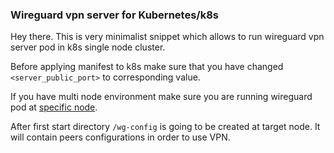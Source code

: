 ### Wireguard vpn server for Kubernetes/k8s

Hey there. 
This is very minimalist snippet which allows to run wireguard vpn server pod in k8s single node cluster.

Before applying manifest to k8s make sure that you have changed `<server_public_port>` to corresponding value.

If you have multi node environment make sure you are running wireguard pod at [specific node](https://kubernetes.io/docs/concepts/scheduling-eviction/assign-pod-node/).

After first start directory `/wg-config` is going to be created at target node. It will contain peers configurations in order to use VPN. 
